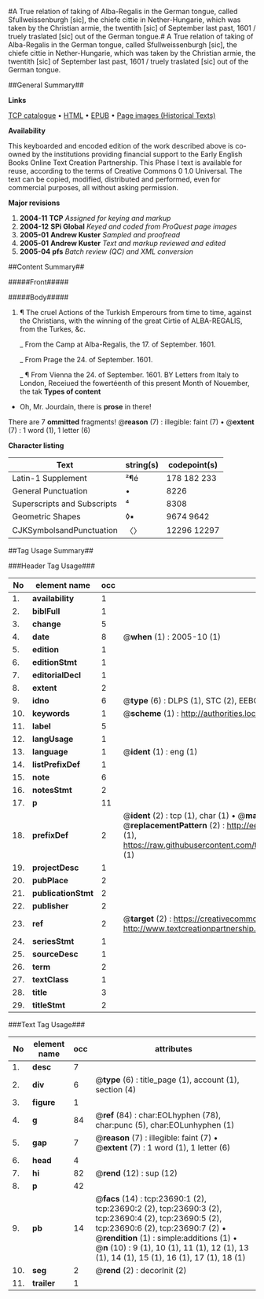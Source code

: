 #A True relation of taking of Alba-Regalis in the German tongue, called Sfullweissenburgh [sic], the chiefe cittie in Nether-Hungarie, which was taken by the Christian armie, the twentith [sic] of September last past, 1601 / truely traslated [sic] out of the German tongue.#
A True relation of taking of Alba-Regalis in the German tongue, called Sfullweissenburgh [sic], the chiefe cittie in Nether-Hungarie, which was taken by the Christian armie, the twentith [sic] of September last past, 1601 / truely traslated [sic] out of the German tongue.

##General Summary##

**Links**

[TCP catalogue](http://www.ota.ox.ac.uk/tcp/)  • 
[HTML](http://tei.it.ox.ac.uk/tcp/Texts-HTML/free/A15/A15309.html)  • 
[EPUB](http://tei.it.ox.ac.uk/tcp/Texts-EPUB/free/A15/A15309.epub) • 
[Page images (Historical Texts)](https://data.historicaltexts.jisc.ac.uk/view?pubId=eebo-20179020e&pageId=eebo-20179020e-23690-1)

**Availability**

This keyboarded and encoded edition of the
	       work described above is co-owned by the institutions
	       providing financial support to the Early English Books
	       Online Text Creation Partnership. This Phase I text is
	       available for reuse, according to the terms of Creative
	       Commons 0 1.0 Universal. The text can be copied,
	       modified, distributed and performed, even for
	       commercial purposes, all without asking permission.

**Major revisions**

1. __2004-11__ __TCP__ *Assigned for keying and markup*
1. __2004-12__ __SPi Global__ *Keyed and coded from ProQuest page images*
1. __2005-01__ __Andrew Kuster__ *Sampled and proofread*
1. __2005-01__ __Andrew Kuster__ *Text and markup reviewed and edited*
1. __2005-04__ __pfs__ *Batch review (QC) and XML conversion*

##Content Summary##

#####Front#####

#####Body#####

1. ¶ The cruel Actions of the Turkish Emperours from time to time, against the Christians, with the winning of the great Cirtie of ALBA-REGALIS, from the Turkes, &c.

    _ From the Camp at Alba-Regalis, the 17. of September. 1601.

    _ From Prage the 24. of September. 1601.

    _ ¶ From Vienna the 24. of September. 1601.
BY Letters from Italy to London, Receiued the fowertéenth of this present Month of Nouember, the tak
**Types of content**

  * Oh, Mr. Jourdain, there is **prose** in there!

There are 7 **ommitted** fragments! 
 @__reason__ (7) : illegible: faint (7)  •  @__extent__ (7) : 1 word (1), 1 letter (6)

**Character listing**


|Text|string(s)|codepoint(s)|
|---|---|---|
|Latin-1 Supplement|²¶é|178 182 233|
|General Punctuation|•|8226|
|Superscripts             and Subscripts|⁴|8308|
|Geometric Shapes|◊▪|9674 9642|
|CJKSymbolsandPunctuation|〈〉|12296 12297|

##Tag Usage Summary##

###Header Tag Usage###

|No|element name|occ|attributes|
|---|---|---|---|
|1.|__availability__|1||
|2.|__biblFull__|1||
|3.|__change__|5||
|4.|__date__|8| @__when__ (1) : 2005-10 (1)|
|5.|__edition__|1||
|6.|__editionStmt__|1||
|7.|__editorialDecl__|1||
|8.|__extent__|2||
|9.|__idno__|6| @__type__ (6) : DLPS (1), STC (2), EEBO-CITATION (1), OCLC (1), VID (1)|
|10.|__keywords__|1| @__scheme__ (1) : http://authorities.loc.gov/ (1)|
|11.|__label__|5||
|12.|__langUsage__|1||
|13.|__language__|1| @__ident__ (1) : eng (1)|
|14.|__listPrefixDef__|1||
|15.|__note__|6||
|16.|__notesStmt__|2||
|17.|__p__|11||
|18.|__prefixDef__|2| @__ident__ (2) : tcp (1), char (1)  •  @__matchPattern__ (2) : ([0-9\-]+):([0-9IVX]+) (1), (.+) (1)  •  @__replacementPattern__ (2) : http://eebo.chadwyck.com/downloadtiff?vid=$1&page=$2 (1), https://raw.githubusercontent.com/textcreationpartnership/Texts/master/tcpchars.xml#$1 (1)|
|19.|__projectDesc__|1||
|20.|__pubPlace__|2||
|21.|__publicationStmt__|2||
|22.|__publisher__|2||
|23.|__ref__|2| @__target__ (2) : https://creativecommons.org/publicdomain/zero/1.0/ (1), http://www.textcreationpartnership.org/docs/. (1)|
|24.|__seriesStmt__|1||
|25.|__sourceDesc__|1||
|26.|__term__|2||
|27.|__textClass__|1||
|28.|__title__|3||
|29.|__titleStmt__|2||


###Text Tag Usage###

|No|element name|occ|attributes|
|---|---|---|---|
|1.|__desc__|7||
|2.|__div__|6| @__type__ (6) : title_page (1), account (1), section (4)|
|3.|__figure__|1||
|4.|__g__|84| @__ref__ (84) : char:EOLhyphen (78), char:punc (5), char:EOLunhyphen (1)|
|5.|__gap__|7| @__reason__ (7) : illegible: faint (7)  •  @__extent__ (7) : 1 word (1), 1 letter (6)|
|6.|__head__|4||
|7.|__hi__|82| @__rend__ (12) : sup (12)|
|8.|__p__|42||
|9.|__pb__|14| @__facs__ (14) : tcp:23690:1 (2), tcp:23690:2 (2), tcp:23690:3 (2), tcp:23690:4 (2), tcp:23690:5 (2), tcp:23690:6 (2), tcp:23690:7 (2)  •  @__rendition__ (1) : simple:additions (1)  •  @__n__ (10) : 9 (1), 10 (1), 11 (1), 12 (1), 13 (1), 14 (1), 15 (1), 16 (1), 17 (1), 18 (1)|
|10.|__seg__|2| @__rend__ (2) : decorInit (2)|
|11.|__trailer__|1||
